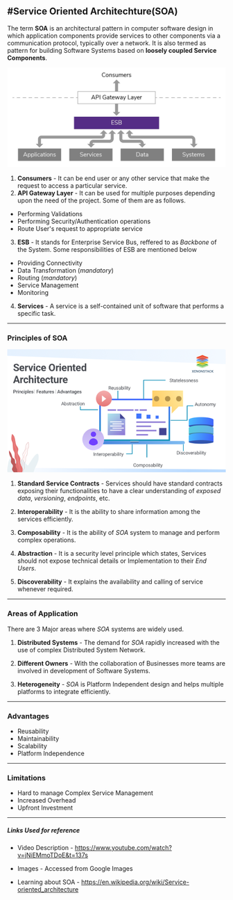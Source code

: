 #Service Oriented Architechture(SOA)
---
The term **SOA** is an architectural pattern in computer software design in which application components provide services to other components via a communication protocol, typically over a network.
It is also termed as pattern for building Software Systems based on **loosely coupled Service Components**.

![SOA](soa.jpg)

 1. **Consumers** - It can be end user or any other service that make the request to access a particular service.
 2. **API Gateway Layer** - It can be used for multiple purposes depending upon the need of the project. Some of them are as follows.
  - Performing Validations
  - Performing Security/Authentication operations
  - Route User's request to appropriate service

 3. **ESB** - It stands for Enterprise Service Bus, reffered to as *Backbone* of the System. Some responsibilities of ESB are mentioned below 
 - Providing Connectivity
 - Data Transformation (*mandatory*)
 - Routing (*mandatory*)
 - Service Management
 - Monitoring

 4. **Services** - A service is a self-contained unit of software that performs a specific task.

---

### Principles of SOA
![Principles of SOA](soa2.png)
1. **Standard Service Contracts** - Services should have standard contracts exposing their functionalities to have a clear understanding of *exposed data*, *versioning*, *endpoints*, etc.

2. **Interoperability** - It is the ability to share information among the services efficiently.
   
3. **Composability** - It is the ability of *SOA* system to manage and perform complex operations.

4. **Abstraction** - It is a security level principle which states, Services should not expose technical details or Implementation to their *End Users*.
   
5. **Discoverability** - It explains the availability and calling of service whenever required.

---

### Areas of Application

There are 3 Major areas where *SOA* systems are widely used.

1. **Distributed Systems** - The demand for *SOA* rapidly increased with the use of complex Distributed System Network.

2. **Different Owners** - With the collaboration of Businesses more teams are involved in development of Software Systems.

3. **Heterogeneity** - *SOA* is Platform Independent design and helps multiple platforms to integrate efficiently. 

---

### Advantages
 - Reusability
 - Maintainability
 - Scalability
 - Platform Independence

---

### Limitations
 - Hard to manage Complex Service Management
 - Increased Overhead
 - Upfront Investment

---

##### Links Used for reference
- Video Description -  https://www.youtube.com/watch?v=jNiEMmoTDoE&t=137s

- Images - Accessed from Google Images

- Learning about SOA - https://en.wikipedia.org/wiki/Service-oriented_architecture
